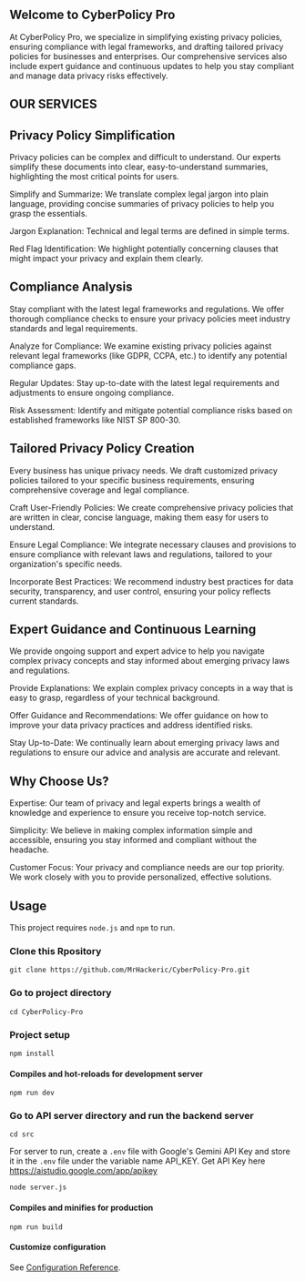 ## Welcome to CyberPolicy Pro

At CyberPolicy Pro, we specialize in simplifying existing privacy policies, ensuring compliance with legal frameworks, and drafting tailored privacy policies for businesses and enterprises. Our comprehensive services also include expert guidance and continuous updates to help you stay compliant and manage data privacy risks effectively.

## OUR SERVICES

## Privacy Policy Simplification

Privacy policies can be complex and difficult to understand. Our experts simplify these documents into clear, easy-to-understand summaries, highlighting the most critical points for users.

Simplify and Summarize: We translate complex legal jargon into plain language, providing concise summaries of privacy policies to help you grasp the essentials.

Jargon Explanation: Technical and legal terms are defined in simple terms.

Red Flag Identification: We highlight potentially concerning clauses that might impact your privacy and explain them clearly.

## Compliance Analysis

Stay compliant with the latest legal frameworks and regulations. We offer thorough compliance checks to ensure your privacy policies meet industry standards and legal requirements.

Analyze for Compliance: We examine existing privacy policies against relevant legal frameworks (like GDPR, CCPA, etc.) to identify any potential compliance gaps.

Regular Updates: Stay up-to-date with the latest legal requirements and adjustments to ensure ongoing compliance.

Risk Assessment: Identify and mitigate potential compliance risks based on established frameworks like NIST SP 800-30.

## Tailored Privacy Policy Creation

Every business has unique privacy needs. We draft customized privacy policies tailored to your specific business requirements, ensuring comprehensive coverage and legal compliance.

Craft User-Friendly Policies: We create comprehensive privacy policies that are written in clear, concise language, making them easy for users to understand.

Ensure Legal Compliance: We integrate necessary clauses and provisions to ensure compliance with relevant laws and regulations, tailored to your organization's specific needs.

Incorporate Best Practices: We recommend industry best practices for data security, transparency, and user control, ensuring your policy reflects current standards.

## Expert Guidance and Continuous Learning

We provide ongoing support and expert advice to help you navigate complex privacy concepts and stay informed about emerging privacy laws and regulations.

Provide Explanations: We explain complex privacy concepts in a way that is easy to grasp, regardless of your technical background.

Offer Guidance and Recommendations: We offer guidance on how to improve your data privacy practices and address identified risks.

Stay Up-to-Date: We continually learn about emerging privacy laws and regulations to ensure our advice and analysis are accurate and relevant.

## Why Choose Us?

Expertise: Our team of privacy and legal experts brings a wealth of knowledge and experience to ensure you receive top-notch service.

Simplicity: We believe in making complex information simple and accessible, ensuring you stay informed and compliant without the headache.

Customer Focus: Your privacy and compliance needs are our top priority. We work closely with you to provide personalized, effective solutions.


## Usage

This project requires ``` node.js ``` and ``` npm ``` to run.

### Clone this Rpository
```
git clone https://github.com/MrHackeric/CyberPolicy-Pro.git
```

### Go to project directory
```
cd CyberPolicy-Pro
```

### Project setup
```
npm install
```

#### Compiles and hot-reloads for development server
```
npm run dev
```

### Go to API server directory and run the backend server
```
cd src
```
For server to run, create a ```.env``` file with Google's Gemini API Key and store it in the ```.env``` file under the variable name API_KEY. Get API Key here https://aistudio.google.com/app/apikey
```
node server.js
```

#### Compiles and minifies for production
```
npm run build
```

#### Customize configuration
See [Configuration Reference](https://vitejs.dev/guide/).
